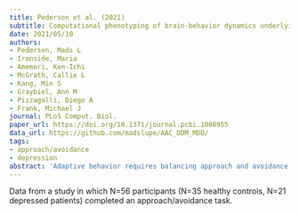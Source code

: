 ```yaml
---
title: Pederson et al. (2021)
subtitle: Computational phenotyping of brain-behavior dynamics underlying approach-avoidance conflict in major depressive disorder
date: 2021/05/10
authors:
- Pedersen, Mads L
- Ironside, Maria
- Amemori, Ken-Ichi
- McGrath, Callie L
- Kang, Min S
- Graybiel, Ann M
- Pizzagalli, Diego A
- Frank, Michael J
journal: PLoS Comput. Biol.
paper_url: https://doi.org/10.1371/journal.pcbi.1008955
data_url: https://github.com/madslupe/AAC_DDM_MDD/
tags:
- approach/avoidance
- depression
abstract: 'Adaptive behavior requires balancing approach and avoidance based on the rewarding and aversive consequences of actions. Imbalances in this evaluation are thought to characterize mood disorders such as major depressive disorder (MDD). We present a novel application of the drift diffusion model (DDM) suited to quantify how offers of reward and aversiveness, and neural correlates thereof, are dynamically integrated to form decisions, and how such processes are altered in MDD. Hierarchical parameter estimation from the DDM demonstrated that the MDD group differed in three distinct reward-related parameters driving approach-based decision making. First, MDD was associated with reduced reward sensitivity, measured as the impact of offered reward on evidence accumulation. Notably, this effect was replicated in a follow-up study. Second, the MDD group showed lower starting point bias towards approaching offers. Third, this starting point was influenced in opposite directions by Pavlovian effects and by nucleus accumbens activity across the groups: greater accumbens activity was related to approach bias in controls but avoid bias in MDD. Cross-validation revealed that the combination of these computational biomarkers were diagnostic of patient status, with accumbens influences being particularly diagnostic. Finally, within the MDD group, reward sensitivity and nucleus accumbens parameters were differentially related to symptoms of perceived stress and depression. Collectively, these findings establish the promise of computational psychiatry approaches to dissecting approach-avoidance decision dynamics relevant for affective disorders.'
---
```


Data from a study in which N=56 participants (N=35 healthy controls, N=21 depressed patients) completed an approach/avoidance task.
